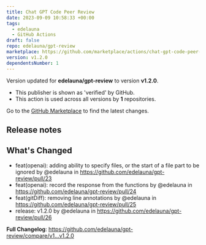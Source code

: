 ```yaml
---
title: Chat GPT Code Peer Review
date: 2023-09-09 10:58:33 +00:00
tags:
  - edelauna
  - GitHub Actions
draft: false
repo: edelauna/gpt-review
marketplace: https://github.com/marketplace/actions/chat-gpt-code-peer-review
version: v1.2.0
dependentsNumber: 1
---
```



Version updated for **edelauna/gpt-review** to version **v1.2.0**.
- This publisher is shown as 'verified' by GitHub.
- This action is used across all versions by **1** repositories.

Go to the [GitHub Marketplace](https://github.com/marketplace/actions/chat-gpt-code-peer-review) to find the latest changes.

## Release notes

## What's Changed
* feat(openai): adding ability to specify files, or the start of a file part to be ignored by @edelauna in https://github.com/edelauna/gpt-review/pull/23
* feat(openai): record the response from the functions by @edelauna in https://github.com/edelauna/gpt-review/pull/24
* feat(gitDiff): removing line annotations by @edelauna in https://github.com/edelauna/gpt-review/pull/25
* release: v1.2.0 by @edelauna in https://github.com/edelauna/gpt-review/pull/26


**Full Changelog**: https://github.com/edelauna/gpt-review/compare/v1...v1.2.0

